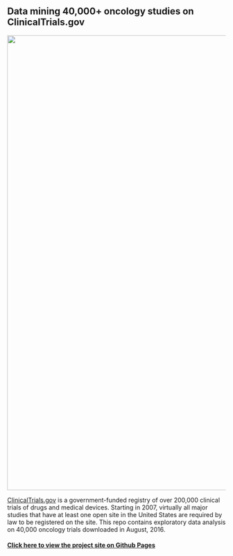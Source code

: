 ## Data mining 40,000+ oncology studies on ClinicalTrials.gov

<div>
    <a href="https://plot.ly/~mshea88/37/" target="_blank" title="" style="display: block; text-align: center;"><img src="https://plot.ly/~mshea88/37.png" alt="" style="max-width: 100%;width: 1050px;"  width="700" onerror="this.onerror=null;this.src='https://plot.ly/404.png';" /></a>
    <script data-plotly="mshea88:37"  src="https://plot.ly/embed.js" async></script>
</div>

[ClinicalTrials.gov](https://clinicaltrials.gov/) is a government-funded registry of over 200,000 clinical trials of drugs and medical devices. Starting in 2007, virtually all major studies that have at least one open site in the United States are required by law to be registered on the site. This repo contains exploratory data analysis on 40,000 oncology trials downloaded in August, 2016.

#### [Click here to view the project site on Github Pages](https://michaelshea88.github.io/Mining-ClinicalTrials.gov/)


